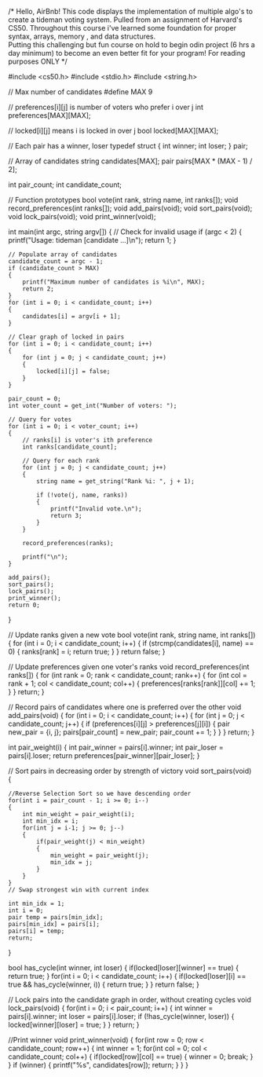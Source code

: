 /* Hello, AirBnb!
This code displays the implementation of multiple algo's to create a tideman voting system. 
Pulled from an assignment of Harvard's CS50.
Throughout this course i've learned some foundation for proper syntax, arrays, memory , and data structures.  
Putting this challenging but fun course on hold to begin odin project (6 hrs a day minimum) to become an even better fit for your program!
For reading purposes ONLY */ 




#include <cs50.h>
#include <stdio.h>
#include <string.h>

// Max number of candidates
#define MAX 9

// preferences[i][j] is number of voters who prefer i over j
int preferences[MAX][MAX];

// locked[i][j] means i is locked in over j
bool locked[MAX][MAX];

// Each pair has a winner, loser
typedef struct
{
    int winner;
    int loser;
} pair;

// Array of candidates
string candidates[MAX];
pair pairs[MAX * (MAX - 1) / 2];


int pair_count;
int candidate_count;

// Function prototypes
bool vote(int rank, string name, int ranks[]);
void record_preferences(int ranks[]);
void add_pairs(void);
void sort_pairs(void);
void lock_pairs(void);
void print_winner(void);

int main(int argc, string argv[])
{
    // Check for invalid usage
    if (argc < 2)
    {
        printf("Usage: tideman [candidate ...]\n");
        return 1;
    }

    // Populate array of candidates
    candidate_count = argc - 1;
    if (candidate_count > MAX)
    {
        printf("Maximum number of candidates is %i\n", MAX);
        return 2;
    }
    for (int i = 0; i < candidate_count; i++)
    {
        candidates[i] = argv[i + 1];
    }

    // Clear graph of locked in pairs
    for (int i = 0; i < candidate_count; i++)
    {
        for (int j = 0; j < candidate_count; j++)
        {
            locked[i][j] = false;
        }
    }

    pair_count = 0;
    int voter_count = get_int("Number of voters: ");

    // Query for votes
    for (int i = 0; i < voter_count; i++)
    {
        // ranks[i] is voter's ith preference
        int ranks[candidate_count];

        // Query for each rank
        for (int j = 0; j < candidate_count; j++)
        {
            string name = get_string("Rank %i: ", j + 1);

            if (!vote(j, name, ranks))
            {
                printf("Invalid vote.\n");
                return 3;
            }
        }

        record_preferences(ranks);

        printf("\n");
    }

    add_pairs();
    sort_pairs();
    lock_pairs();
    print_winner();
    return 0;
}

// Update ranks given a new vote
bool vote(int rank, string name, int ranks[])
{
    for (int i = 0; i < candidate_count; i++)
    {
        if (strcmp(candidates[i], name) == 0)
        {
            ranks[rank] = i;
            return true;
        }
    }
    return false;
}

// Update preferences given one voter's ranks
void record_preferences(int ranks[])
{
    for (int rank = 0; rank < candidate_count; rank++)
    {
        for (int col = rank + 1; col < candidate_count; col++)
        {
            preferences[ranks[rank]][col] += 1;
        }
    }
    return;
}

// Record pairs of candidates where one is preferred over the other
void add_pairs(void)
{
    for (int i = 0; i < candidate_count; i++)
    {
        for (int j = 0; j < candidate_count; j++)
        {
            if (preferences[i][j] > preferences[j][i])
            {
                pair new_pair = {i, j};
                pairs[pair_count] = new_pair;
                pair_count += 1;
            }
        }
    }
    return;
}

int pair_weight(i)
{
    int pair_winner = pairs[i].winner;
    int pair_loser = pairs[i].loser;
    return preferences[pair_winner][pair_loser];
}

// Sort pairs in decreasing order by strength of victory
void sort_pairs(void)
{

    //Reverse Selection Sort so we have descending order
    for(int i = pair_count - 1; i >= 0; i--)
    {
        int min_weight = pair_weight(i);
        int min_idx = i;
        for(int j = i-1; j >= 0; j--)
        {
            if(pair_weight(j) < min_weight)
            {
                min_weight = pair_weight(j);
                min_idx = j;
            }
        }
    }
    // Swap strongest win with current index

    int min_idx = 1;
    int i = 0;
    pair temp = pairs[min_idx];
    pairs[min_idx] = pairs[i];
    pairs[i] = temp;
    return;

}

bool has_cycle(int winner, int loser)
{
    if(locked[loser][winner] == true)
    {
        return true;
    }
    for(int i = 0; i < candidate_count; i++)
    {
        if(locked[loser][i] == true && has_cycle(winner, i))
        {
            return true;
        }
    }
    return false;
}



// Lock pairs into the candidate graph in order, without creating cycles
void lock_pairs(void)
{
    for(int i = 0; i < pair_count; i++)
    {
        int winner = pairs[i].winner;
        int loser = pairs[i].loser;
        if (!has_cycle(winner, loser))
        {
            locked[winner][loser] = true;
        }
    }
    return;
}

//Print winner
void print_winner(void)
{
    for(int row = 0; row < candidate_count; row++)
    {
        int winner = 1;
        for(int col = 0; col < candidate_count; col++)
        {
            if(locked[row][col] == true)
            {
                winner = 0;
                break;
            }
        }
        if (winner)
        {
                printf("%s", candidates[row]);
                return;
            }
        }
    }










